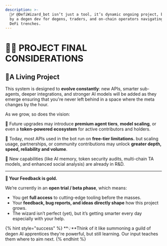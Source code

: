 ```yaml
---
description: >-
  🧙‍♂️ @DefiWizard_bot isn’t just a tool, it’s dynamic ongoing project, built
  by a degen dev for degens, traders, and on-chain operators navigating thru
  DeFi trenches.
---
```


# 🧙‍♂️ PROJECT FINAL CONSIDERATIONS

## 🧬️A Living Project

This system is designed to **evolve constantly**: new APIs, smarter sub-agents, deeper integrations, and stronger AI models will be added as they emerge ensuring that you're never left behind in a space where the meta changes by the hour.

As we grow, so does the vision:&#x20;

💠 Future upgrades may introduce **premium agent tiers**, **model scaling**, or even a **token-powered ecosystem** for active contributors and holders.&#x20;

💠 Today, most APIs used in the bot run on **free-tier limitations.** but scaling usage, partnerships, or community contributions may unlock **greater depth, speed, reliability and volume**.&#x20;

💠 New capabilities (like AI memory, token security audits, multi-chain TA models, and enhanced social analysis) are already in R\&D.

***

**🧪 Your Feedback is gold.**

We’re currently in an **open trial / beta phase**, which means:

* You get **full access** to cutting-edge tooling before the masses.
* Your **feedback, bug reports, and ideas directly shape** how this project grows.
* The wizard isn’t perfect (yet), but it’s getting smarter every day especially with your help.

{% hint style="success" %}
**💡**Think of it like summoning a guild of degen AI apprentices they're powerful, but still learning. Our input teaches them where to aim next.
{% endhint %}
